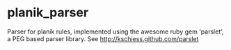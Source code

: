 planik_parser
=============

Parser for planik rules, implemented using the awesome ruby gem 'parslet', a PEG based parser library. See http://kschiess.github.com/parslet